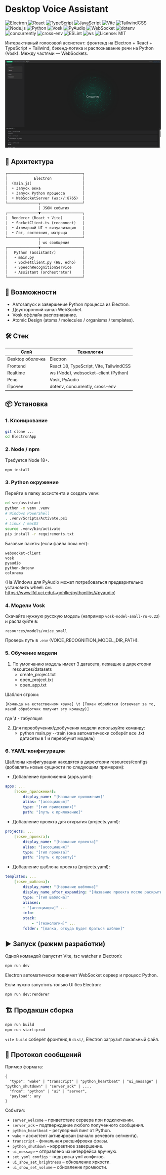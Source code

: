 # Desktop Voice Assistant

<div id="badges">

<img src="https://img.shields.io/badge/Electron-47848F?logo=electron&logoColor=white" alt="Electron" />
<img src="https://img.shields.io/badge/React-149ECA?logo=react&logoColor=white" alt="React" />
<img src="https://img.shields.io/badge/TypeScript-3178C6?logo=typescript&logoColor=white" alt="TypeScript" />
<img src="https://img.shields.io/badge/JavaScript-3178C6?logo=javascript&logoColor=white" alt="JavaScript" />
<img src="https://img.shields.io/badge/Vite-646CFF?logo=vite&logoColor=white" alt="Vite" />
<img src="https://img.shields.io/badge/TailwindCSS-0EA5E9?logo=tailwindcss&logoColor=white" alt="TailwindCSS" />
<img src="https://img.shields.io/badge/Node.js-5FA04E?logo=nodedotjs&logoColor=white" alt="Node.js" />

<img src="https://img.shields.io/badge/Python-3776AB?logo=python&logoColor=white" alt="Python" />
<img src="https://img.shields.io/badge/Vosk-ASR-orange" alt="Vosk" />
<img src="https://img.shields.io/badge/PyAudio-FFB000" alt="PyAudio" />

<img src="https://img.shields.io/badge/WebSocket-ws-3B82F6" alt="WebSocket" />
<img src="https://img.shields.io/badge/dotenv-ECF0F1" alt="dotenv" />
<img src="https://img.shields.io/badge/concurrently-444?logo=npm&logoColor=fff" alt="concurrently" />
<img src="https://img.shields.io/badge/cross--env-2F855A" alt="cross-env" />

<img src="https://img.shields.io/badge/ESLint-4B32C3?logo=eslint&logoColor=white" alt="ESLint" />
<img src="https://img.shields.io/badge/WS_Server-ws%208.x-0A84FF" alt="ws" />

<img src="https://img.shields.io/badge/License-MIT-green" alt="License: MIT" />

</div>

Интерактивный голосовой ассистент: фронтенд на Electron + React + TypeScript + Tailwind, бэкенд-логика и распознавание речи на Python (Vosk). Между частями — WebSockets.

<img src='public/images/preview.png'>

## 🧩 Архитектура
```
┌──────────────────────────────────┐
│            Electron              │
│  (main.js)                       │
│  • Запуск окна                   │
│  • Запуск Python процесса        │
│  • WebSocketServer (ws://:8765)  │
└──────────────┬───────────────────┘
               │ JSON события
┌──────────────▼───────────────────┐
│  Renderer (React + Vite)         │
│  • SocketClient.ts (reconnect)   │
│  • Атомарный UI + визуализация   │
│  • Лог, состояния, матрица       │
└──────────────┬───────────────────┘
               │ ws сообщения
┌──────────────▼───────────────────┐
│   Python (assistant/)            │
│   • main.py                      │
│   • SocketClient.py (HB, echo)   │
│   • SpeechRecognitionService     │
│   • Assistant (orchestrator)     │
└──────────────────────────────────┘
```

## 🚀 Возможности
- Автозапуск и завершение Python процесса из Electron.
- Двусторонний канал WebSocket.
- Vosk оффлайн распознавание.
- Atomic Design (atoms / molecules / organisms / templates).

## 🛠️ Стек
| Слой | Технологии |
|------|------------|
| Desktop оболочка | Electron |
| Frontend | React 18, TypeScript, Vite, TailwindCSS |
| Realtime | ws (Node), websocket-client (Python) |
| Речь | Vosk, PyAudio |
| Прочее | dotenv, concurrently, cross-env |

## 📦 Установка
### 1. Клонирование
```bash
git clone ...
cd ElectronApp
```

### 2. Node / npm
Требуется Node 18+.
```bash
npm install
```

### 3. Python окружение
Перейти в папку ассистента и создать venv:
```bash
cd src/assistant
python -m venv .venv
# Windows PowerShell
. .venv/Scripts/Activate.ps1
# Linux / macOS
source .venv/bin/activate
pip install -r requirements.txt
```
Базовые пакеты (если файла пока нет):
```
websocket-client
vosk
pyaudio
python-dotenv
colorama
```
(На Windows для PyAudio может потребоваться предварительно установить wheel: см. https://www.lfd.uci.edu/~gohlke/pythonlibs/#pyaudio)

### 4. Модели Vosk
Скачайте нужную русскую модель (например `vosk-model-small-ru-0.22`) и распакуйте в:
```
resources/models/voice_small
```
Проверь путь в `.env` (VOICE_RECOGNITION_MODEL_DIR_PATH).

### 5. Обучение модели
1) По умолчанию модель имеет 3 датасета, лежащие в директории resources/datasets
    - create_project.txt
    - open_project.txt
    - open_app.txt

Шаблон строки:
```plaintext
[Команда на естественном языке] \t [Токен обработки (отвечает за то, какой обработчик получит эту команду)]
```
где \t - табуляция

2) Для переобучения/дообучения модели используйте команду:
    - python main.py --train (она автоматически соберёт все .txt датасеты в 1 и переобучит модель)

### 6. YAML-конфигурация
Шаблоны конфигурации находятся в директории resources/configs (добавлять новые сущности по следующим примерам):

- Добавление приложения (apps.yaml):
```yaml
apps: ...
    [токен_приложения]:
        display_name: "[Название приложения]"
        alias: "[ассоциация]"
        type: "[тип приложения]"
        path: "[путь к приложению]"
```

- Добавление проекта для открытия (projects.yaml):
```yaml
projects: ...
    [токен_проекта]:
        display_name: "[Название проекта]"
        alias: "[ассоциация]"
        type: "[тип проекта]"
        path: "[путь к проекту]"
```

- Добавление шаблона проекта (projects.yaml):
```yaml
templates: ...
    [токен_шаблона]:
        display_name: "[Название шаблона]"
        display_name_after_expanding: "[Название проекта после раскрытия]"
        type: "[тип шаблона]"
        aliases:
        - "[ассоциации]" ...
        info:
        stack: 
            - "[технологии]" ...
        folder: "[папка, откуда будет браться шаблон]"
```

## ▶️ Запуск (режим разработки)
Одной командой (запустит Vite, tsc watcher и Electron):
```bash
npm run dev
```
Electron автоматически поднимет WebSocket сервер и процесс Python.

Если нужно запустить только UI без Electron:
```bash
npm run dev:renderer
```

## 🏗️ Продакшн сборка
```bash
npm run build
npm run start:prod
```
`vite build` соберёт фронтенд в `dist/`, Electron загрузит локальный файл.

## 🔌 Протокол сообщений
Пример формата:
```jsonc
{
  "type": "wake" | "transcript" | "python_heartbeat" | "ui_message" | "python_shutdown" | "server_ack" | ...,
  "from": "python" | "ui" | "server",
  "payload": any
}
```
События:
- `server_welcome` – приветствие сервера при подключении.
- `server_ack` – подтверждение любого полученного сообщения.
- `python_heartbeat` – регулярный пинг от Python.
- `wake` – ассистент активирован (начало речевого сегмента).
- `transcript` – финальная расшифровка фразы.
- `python_shutdown` – корректное завершение.
- `ui_message` – отправлено из интерфейса вручную.
- `set_yaml_configs` – подгрузка yml конфигов. 
- `ui_show_set_brightness` – обновление яркости. 
- `ui_show_set_volume` – обновление громкости. 
